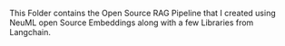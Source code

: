 This Folder contains the Open Source RAG Pipeline that I created using NeuML open Source Embeddings along with a few Libraries from Langchain.

